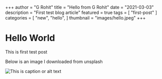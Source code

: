 +++
author = "G Rohit"
title = "Hello from G Rohit"
date = "2021-03-03"
description = "First test blog article"
featured = true
tags = [
    "first-post"
]
categories = [
    "new",
    "hello",
]
thumbnail = "images/hello.jpeg"
+++


# Hello World

This is first test post

Below is an image I downloaded from unsplash

![This is caption or alt text](../../../images/hello.jpeg)